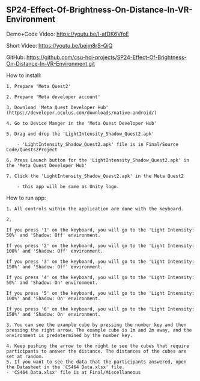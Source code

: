## SP24-Effect-Of-Brightness-On-Distance-In-VR-Environment
Demo+Code Video: https://youtu.be/I-afDK6VfoE

Short Video: https://youtu.be/bejm8rS-QjQ

GitHub: https://github.com/csu-hci-projects/SP24-Effect-Of-Brightness-On-Distance-In-VR-Environment.git


How to install:
	
 	1. Prepare 'Meta Quest2'
	
 	2. Prepare 'Meta developer account'
	
 	3. Download 'Meta Quest Developer Hub' (https://developer.oculus.com/downloads/native-android/)
	
	4. Go to Device Manger in the 'Meta Quest Developer Hub'
	
 	5. Drag and drop the 'LightIntensity_Shadow_Quest2.apk'
	
  		- 'LightIntensity_Shadow_Quest2.apk' file is in Final/Source Code/Quests2Project
	
 	6. Press Launch button for the 'LightIntensity_Shadow_Quest2.apk' in the 'Meta Quest Developer Hub'
	
 	7. Click the 'LightIntensity_Shadow_Quest2.apk' in the Meta Quest2
	
  		- this app will be same as Unity logo.
	

How to run app:
	
 	1. All controls within the application are done with the keyboard.
	
 	2. 
	
 	If you press '1' on the keyboard, you will go to the 'Light Intensity: 50%' and 'Shadow: Off' environment.
	
 	If you press '2' on the keyboard, you will go to the 'Light Intensity: 100%' and 'Shadow: Off' environment.
	
 	If you press '3' on the keyboard, you will go to the 'Light Intensity: 150%' and 'Shadow: Off' environment.
	
 	If you press '4' on the keyboard, you will go to the 'Light Intensity: 50%' and 'Shadow: On' environment.
	
 	If you press '5' on the keyboard, you will go to the 'Light Intensity: 100%' and 'Shadow: On' environment.
	
 	If you press '6' on the keyboard, you will go to the 'Light Intensity: 150%' and 'Shadow: On' environment.
	
 	3. You can see the example cube by pressing the number key and then pressing the right arrow. The example cube is 1m and 2m away, and the environment is predetermined by the number key.
	
 	4. Keep pushing the arrow to the right to see the cubes that require participants to answer the distance. The distances of the cubes are set at random.
	5. If you want to see the data that the participants answered, open the Datasheet in the 'CS464 Data.xlsx' file.
	- 'CS464 Data.xlsx' file is at Final/Miscellaneous
